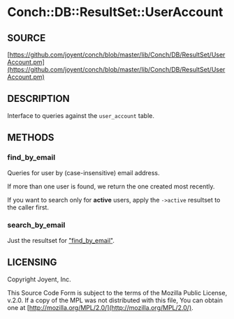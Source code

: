 # Conch::DB::ResultSet::UserAccount

## SOURCE

[https://github.com/joyent/conch/blob/master/lib/Conch/DB/ResultSet/UserAccount.pm](https://github.com/joyent/conch/blob/master/lib/Conch/DB/ResultSet/UserAccount.pm)

## DESCRIPTION

Interface to queries against the `user_account` table.

## METHODS

### find\_by\_email

Queries for user by (case-insensitive) email address.

If more than one user is found, we return the one created most recently.

If you want to search only for **active** users, apply the `->active` resultset to the
caller first.

### search\_by\_email

Just the resultset for ["find\_by\_email"](#find_by_email).

## LICENSING

Copyright Joyent, Inc.

This Source Code Form is subject to the terms of the Mozilla Public License,
v.2.0. If a copy of the MPL was not distributed with this file, You can obtain
one at [http://mozilla.org/MPL/2.0/](http://mozilla.org/MPL/2.0/).
